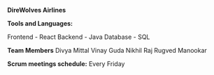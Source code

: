 
**DireWolves Airlines**

**Tools and Languages:**

 Frontend - React
 Backend - Java
 Database - SQL 

**Team Members**
Divya Mittal
Vinay Guda
Nikhil Raj
Rugved Manookar

**Scrum meetings schedule:**
Every Friday

